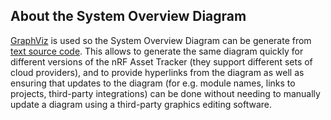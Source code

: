 ## About the System Overview Diagram

[GraphViz](https://graphviz.org/) is used so the System Overview Diagram can be
generate from [text source code](./system-overview.dot). This allows to generate
the same diagram quickly for different versions of the nRF Asset Tracker (they
support different sets of cloud providers), and to provide hyperlinks from the
diagram as well as ensuring that updates to the diagram (for e.g. module names,
links to projects, third-party integrations) can be done without needing to
manually update a diagram using a third-party graphics editing software.
